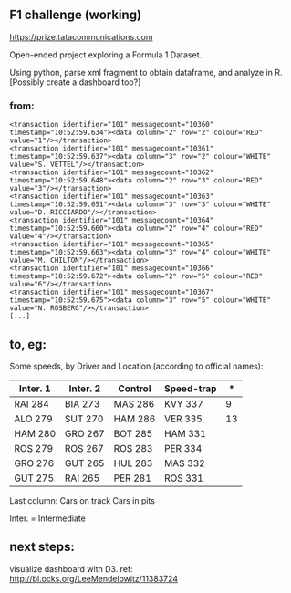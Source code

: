 ## F1 challenge (working)
https://prize.tatacommunications.com

Open-ended project exploring a Formula 1 Dataset.

Using python, parse xml fragment to obtain dataframe, and analyze in R.
[Possibly create a dashboard too?]



### from:
    <transaction identifier="101" messagecount="10360" timestamp="10:52:59.634"><data column="2" row="2" colour="RED" value="1"/></transaction>
    <transaction identifier="101" messagecount="10361" timestamp="10:52:59.637"><data column="3" row="2" colour="WHITE" value="S. VETTEL"/></transaction>
    <transaction identifier="101" messagecount="10362" timestamp="10:52:59.648"><data column="2" row="3" colour="RED" value="3"/></transaction>
    <transaction identifier="101" messagecount="10363" timestamp="10:52:59.651"><data column="3" row="3" colour="WHITE" value="D. RICCIARDO"/></transaction>
    <transaction identifier="101" messagecount="10364" timestamp="10:52:59.660"><data column="2" row="4" colour="RED" value="4"/></transaction>
    <transaction identifier="101" messagecount="10365" timestamp="10:52:59.663"><data column="3" row="4" colour="WHITE" value="M. CHILTON"/></transaction>
    <transaction identifier="101" messagecount="10366" timestamp="10:52:59.672"><data column="2" row="5" colour="RED" value="6"/></transaction>
    <transaction identifier="101" messagecount="10367" timestamp="10:52:59.675"><data column="3" row="5" colour="WHITE" value="N. ROSBERG"/></transaction>
    [...]

## to, eg:
Some speeds, by Driver and Location (according to official names):

|Inter. 1 |Inter. 2 |Control  |Speed-trap |  *  |
|---------|---------|---------|-----------|-----|
|RAI  284 |BIA  273 |MAS  286 |KVY  337   |    9|
|ALO  279 |SUT  270 |HAM  286 |VER  335   |   13|
|HAM  280 |GRO  267 |BOT  285 |HAM  331   | <NA>|
|ROS  279 |ROS  267 |ROS  283 |PER  334   | <NA>|
|GRO  276 |GUT  265 |HUL  283 |MAS  332   | <NA>|
|GUT  275 |RAI  265 |PER  281 |ROS  331   | <NA>|

Last column:
Cars on track
Cars in pits

Inter. = Intermediate

## next steps:
visualize dashboard with D3. ref:
http://bl.ocks.org/LeeMendelowitz/11383724

